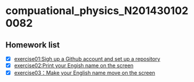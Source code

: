 # compuational_physics_N2014301020082
## Homework list
 - [x] [exercise01:Sigh up a Github account and set up a repository](https://www.zybuluo.com/Decadentvista/note/513348)
 - [x] [exercise02:Print your Engish name on the screen ](https://www.zybuluo.com/Decadentvista/note/513334)
 - [x] [exercise03：Make your English name move on the screen](https://www.zybuluo.com/Decadentvista/note/498418)

